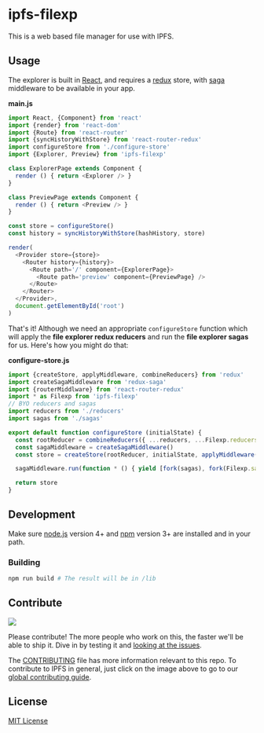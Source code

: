# ipfs-filexp

This is a web based file manager for use with IPFS.

## Usage

The explorer is built in [React](https://facebook.github.io/react/), and requires a [redux](http://redux.js.org/) store, with [saga](https://redux-saga.js.org/) middleware to be available in your app.

**main.js**

```js
import React, {Component} from 'react'
import {render} from 'react-dom'
import {Route} from 'react-router'
import {syncHistoryWithStore} from 'react-router-redux'
import configureStore from './configure-store'
import {Explorer, Preview} from 'ipfs-filexp'

class ExplorerPage extends Component {
  render () { return <Explorer /> }
}

class PreviewPage extends Component {
  render () { return <Preview /> }
}

const store = configureStore()
const history = syncHistoryWithStore(hashHistory, store)

render(
  <Provider store={store}>
    <Router history={history}>
      <Route path='/' component={ExplorerPage}>
        <Route path='preview' component={PreviewPage} />
      </Route>
    </Router>
  </Provider>,
  document.getElementById('root')
)
```

That's it! Although we need an appropriate `configureStore` function which will apply the **file explorer redux reducers** and run the **file explorer sagas** for us. Here's how you might do that:

**configure-store.js**

```js
import {createStore, applyMiddleware, combineReducers} from 'redux'
import createSagaMiddleware from 'redux-saga'
import {routerMiddlware} from 'react-router-redux'
import * as Filexp from 'ipfs-filexp'
// BYO reducers and sagas
import reducers from './reducers'
import sagas from './sagas'

export default function configureStore (initialState) {
  const rootReducer = combineReducers({ ...reducers, ...Filexp.reducers })
  const sagaMiddleware = createSagaMiddleware()
  const store = createStore(rootReducer, initialState, applyMiddleware(sagaMiddleware))

  sagaMiddleware.run(function * () { yield [fork(sagas), fork(Filexp.sagas)] })

  return store
}
```

## Development

Make sure [node.js](https://nodejs.org/) version 4+ and [npm](https://docs.npmjs.com/) version 3+ are installed and in your path.

### Building

```bash
npm run build # The result will be in /lib
```

## Contribute

[![](https://cdn.rawgit.com/jbenet/contribute-ipfs-gif/master/img/contribute.gif)](https://github.com/ipfs/community/blob/master/contributing.md)

Please contribute! The more people who work on this, the faster we'll be able to ship it. Dive in by testing it and [looking at the issues](https://github.com/ipfs/ipfs-filexp/issues).

The [CONTRIBUTING](CONTRIBUTING.md) file has more information relevant to this repo. To contribute to IPFS in general, just click on the image above to go to our [global contributing guide](https://github.com/ipfs/community/blob/master/contributing.md).

## License

[MIT License](LICENSE)
